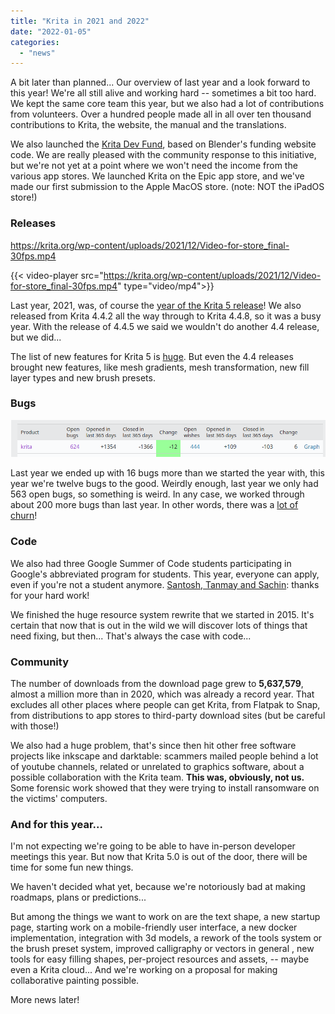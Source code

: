 ```yaml
---
title: "Krita in 2021 and 2022"
date: "2022-01-05"
categories: 
  - "news"
---
```


A bit later than planned... Our overview of last year and a look forward to this year! We're all still alive and working hard -- sometimes a bit too hard. We kept the same core team this year, but we also had a lot of contributions from volunteers. Over a hundred people made all in all over ten thousand contributions to Krita, the website, the manual and the translations.

We also launched the [Krita Dev Fund](https://fund.krita.org/), based on Blender's funding website code. We are really pleased with the community response to this initiative, but we're not yet at a point where we won't need the income from the various app stores. We launched Krita on the Epic app store, and we've made our first submission to the Apple MacOS store. (note: NOT the iPadOS store!)

### Releases

https://krita.org/wp-content/uploads/2021/12/Video-for-store_final-30fps.mp4


{{< video-player src="https://krita.org/wp-content/uploads/2021/12/Video-for-store_final-30fps.mp4" type="video/mp4">}}


Last year, 2021, was, of course the [year of the Krita 5 release](https://krita.org/en/item/krita-5-0-released/)! We also released from Krita 4.4.2 all the way through to Krita 4.4.8, so it was a busy year. With the release of 4.4.5 we said we wouldn't do another 4.4 release, but we did...

The list of new features for Krita 5 is [huge](https://krita.org/en/krita-5-0-release-notes/). But even the 4.4 releases brought new features, like mesh gradients, mesh transformation, new fill layer types and new brush presets.

### Bugs

[![Bugs in 2021](images/bugs_2021.png)](https://krita.org/wp-content/uploads/2022/01/bugs_2021.png)

Last year we ended up with 16 bugs more than we started the year with, this year we're twelve bugs to the good. Weirdly enough, last year we only had 563 open bugs, so something is weird. In any case, we worked through about 200 more bugs than last year. In other words, there was a [lot of churn](https://valdyas.org/fading/hacking/krita-hacking/nightmares-and-bugs/)!

### Code

We also had three Google Summer of Code students participating in Google's abbreviated program for students. This year, everyone can apply, even if you're not a student anymore. [Santosh, Tanmay and Sachin](https://krita.org/en/item/kritas-google-summer-of-code-students/): thanks for your hard work!

We finished the huge resource system rewrite that we started in 2015. It's certain that now that is out in the wild we will discover lots of things that need fixing, but then... That's always the case with code...

### Community

The number of downloads from the download page grew to **5,637,579**, almost a million more than in 2020, which was already a record year. That excludes all other places where people can get Krita, from Flatpak to Snap, from distributions to app stores to third-party download sites (but be careful with those!)

We also had a huge problem, that's since then hit other free software projects like inkscape and darktable: scammers mailed people behind a lot of youtube channels, related or unrelated to graphics software, about a possible collaboration with the Krita team. **This was, obviously, not us.** Some forensic work showed that they were trying to install ransomware on the victims' computers.

### And for this year...

I'm not expecting we're going to be able to have in-person developer meetings this year. But now that Krita 5.0 is out of the door, there will be time for some fun new things.

We haven't decided what yet, because we're notoriously bad at making roadmaps, plans or predictions...

But among the things we want to work on are the text shape, a new startup page, starting work on a mobile-friendly user interface, a new docker implementation, integration with 3d models, a rework of the tools system or the brush preset system, improved calligraphy or vectors in general , new tools for easy filling shapes, per-project resources and assets, -- maybe even a Krita cloud... And we're working on a proposal for making collaborative painting possible.

More news later!

